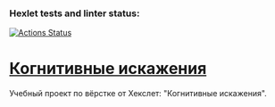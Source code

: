 ### Hexlet tests and linter status:
[![Actions Status](https://github.com/Aleksandr-Bondarev/layout-designer-project-lvl1/workflows/hexlet-check/badge.svg)](https://github.com/Aleksandr-Bondarev/layout-designer-project-lvl1/actions)

# [Когнитивные искажения](https://polite-regret.surge.sh/)

Учебный проект по вёрстке от Хекслет: "Когнитивные искажения".
